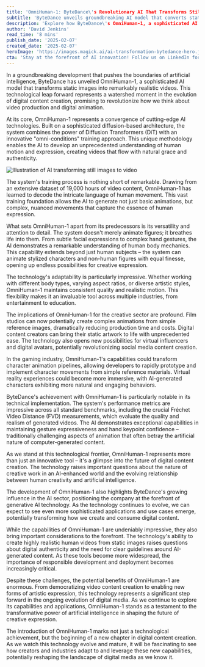```yaml
---
title: 'OmniHuman-1: ByteDance\'s Revolutionary AI That Transforms Still Images Into Lifelike Videos'
subtitle: 'ByteDance unveils groundbreaking AI model that converts static images to realistic video'
description: 'Explore how ByteDance\'s OmniHuman-1, a sophisticated AI model, transforms static images into lifelike videos using cutting-edge diffusion technology. Discover its impact on various industries, from digital content creation to gaming, and the challenges and opportunities it presents for the future of AI-generated media.'
author: 'David Jenkins'
read_time: '8 mins'
publish_date: '2025-02-07'
created_date: '2025-02-07'
heroImage: 'https://images.magick.ai/ai-transformation-bytedance-hero.jpg'
cta: 'Stay at the forefront of AI innovation! Follow us on LinkedIn for daily updates on groundbreaking technologies like OmniHuman-1 and join a community of forward-thinking professionals shaping the future of digital media.'
---
```


In a groundbreaking development that pushes the boundaries of artificial intelligence, ByteDance has unveiled OmniHuman-1, a sophisticated AI model that transforms static images into remarkably realistic videos. This technological leap forward represents a watershed moment in the evolution of digital content creation, promising to revolutionize how we think about video production and digital animation.

At its core, OmniHuman-1 represents a convergence of cutting-edge AI technologies. Built on a sophisticated diffusion-based architecture, the system combines the power of Diffusion Transformers (DiT) with an innovative "omni-conditions" training approach. This unique methodology enables the AI to develop an unprecedented understanding of human motion and expression, creating videos that flow with natural grace and authenticity.

![Illustration of AI transforming still images to video](https://i.magick.ai/PIXE/1738931355315_magick_img.webp)

The system's training process is nothing short of remarkable. Drawing from an extensive dataset of 19,000 hours of video content, OmniHuman-1 has learned to decode the intricate language of human movement. This vast training foundation allows the AI to generate not just basic animations, but complex, nuanced movements that capture the essence of human expression.

What sets OmniHuman-1 apart from its predecessors is its versatility and attention to detail. The system doesn't merely animate figures; it breathes life into them. From subtle facial expressions to complex hand gestures, the AI demonstrates a remarkable understanding of human body mechanics. This capability extends beyond just human subjects – the system can animate stylized characters and non-human figures with equal finesse, opening up endless possibilities for creative expression.

The technology's adaptability is particularly impressive. Whether working with different body types, varying aspect ratios, or diverse artistic styles, OmniHuman-1 maintains consistent quality and realistic motion. This flexibility makes it an invaluable tool across multiple industries, from entertainment to education.

The implications of OmniHuman-1 for the creative sector are profound. Film studios can now potentially create complex animations from simple reference images, dramatically reducing production time and costs. Digital content creators can bring their static artwork to life with unprecedented ease. The technology also opens new possibilities for virtual influencers and digital avatars, potentially revolutionizing social media content creation.

In the gaming industry, OmniHuman-1's capabilities could transform character animation pipelines, allowing developers to rapidly prototype and implement character movements from simple reference materials. Virtual reality experiences could become more immersive, with AI-generated characters exhibiting more natural and engaging behaviors.

ByteDance's achievement with OmniHuman-1 is particularly notable in its technical implementation. The system's performance metrics are impressive across all standard benchmarks, including the crucial Fréchet Video Distance (FVD) measurements, which evaluate the quality and realism of generated videos. The AI demonstrates exceptional capabilities in maintaining gesture expressiveness and hand keypoint confidence – traditionally challenging aspects of animation that often betray the artificial nature of computer-generated content.

As we stand at this technological frontier, OmniHuman-1 represents more than just an innovative tool – it's a glimpse into the future of digital content creation. The technology raises important questions about the nature of creative work in an AI-enhanced world and the evolving relationship between human creativity and artificial intelligence.

The development of OmniHuman-1 also highlights ByteDance's growing influence in the AI sector, positioning the company at the forefront of generative AI technology. As the technology continues to evolve, we can expect to see even more sophisticated applications and use cases emerge, potentially transforming how we create and consume digital content.

While the capabilities of OmniHuman-1 are undeniably impressive, they also bring important considerations to the forefront. The technology's ability to create highly realistic human videos from static images raises questions about digital authenticity and the need for clear guidelines around AI-generated content. As these tools become more widespread, the importance of responsible development and deployment becomes increasingly critical.

Despite these challenges, the potential benefits of OmniHuman-1 are enormous. From democratizing video content creation to enabling new forms of artistic expression, this technology represents a significant step forward in the ongoing evolution of digital media. As we continue to explore its capabilities and applications, OmniHuman-1 stands as a testament to the transformative power of artificial intelligence in shaping the future of creative expression.

The introduction of OmniHuman-1 marks not just a technological achievement, but the beginning of a new chapter in digital content creation. As we watch this technology evolve and mature, it will be fascinating to see how creators and industries adapt to and leverage these new capabilities, potentially reshaping the landscape of digital media as we know it.